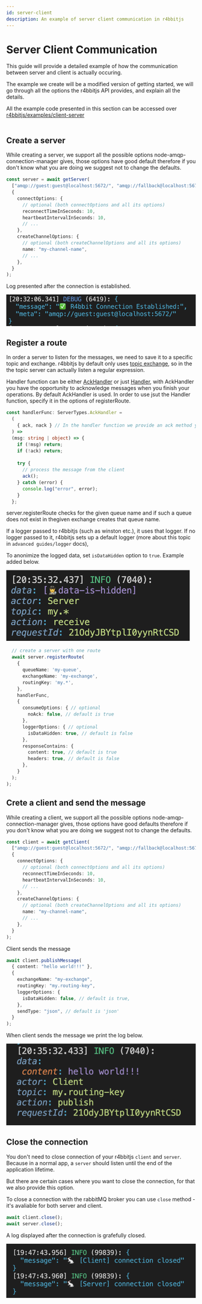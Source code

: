 ```yaml
---
id: server-client
description: An example of server client communication in r4bbitjs
---
```


# Server Client Communication

This guide will provide a detailed example of how the communication between server and client is actually occuring.

The example we create will be a modified version of getting started, we will go through all the options the r4bbitjs API provides, and explain all the details.

<div class="alert alert--primary" role="alert">
  All the example code presented in this section can be accessed over <a href="https://github.com/r4bbitjs/r4bbitjs/blob/dev/examples/client-server/index.ts">r4bbitjs/examples/client-server</a>
</div>
<br />

## Create a server

While creating a server, we support all the possible options node-amqp-connection-manager gives, those options have good default therefore if you don't know what you are doing we suggest not to change the defaults.

```ts
const server = await getServer(
  ["amqp://guest:guest@localhost:5672/", "amqp://fallback@localhost:5672/"],
  {
    connectOptions: {
      // optional (both connectOptions and all its options)
      reconnectTimeInSeconds: 10,
      heartbeatIntervalInSeconds: 10,
      // ...
    },
    createChannelOptions: {
      // optional (both createChannelOptions and all its options)
      name: "my-channel-name",
      // ...
    },
  }
);
```

Log presented after the connection is established.

![An example that displays log of establishing the connection](./assets/server-client/connection-established-log.png)

## Register a route

In order a server to listen for the messages, we need to save it to a specific topic and exchange.
r4bbitjs by default only uses [topic exchange](https://www.cloudamqp.com/blog/rabbitmq-topic-exchange-explained.html#:~:text=Topic%20exchange%20is%20a%20built,to%20one%20or%20more%20queues.), so in the the topic server can actually listen a regular expression.

Handler function can be either [AckHandler](/docs/api-reference/server#ackhandler) or just [Handler](/docs/api-reference/server#handler), with AckHandler you have the opportunity to acknowledge messages when you finish your operations. By default AckHandler is used. In order to use jsut the Handler function, specify it in the options of registerRoute.

```ts
const handlerFunc: ServerTypes.AckHandler =
  (
    { ack, nack } // In the handler function we provide an ack method you can use to acknowledge the message.
  ) =>
  (msg: string | object) => {
    if (!msg) return;
    if (!ack) return;

    try {
      // process the message from the client
      ack();
    } catch (error) {
      console.log("error", error);
    }
  };
```

server.registerRoute checks for the given queue name and if such a queue does not exist in thegiven exchange creates that queue name.

If a logger passed to r4bbitjs (such as winston etc.), it uses that logger.
If no logger passed to it, r4bbitjs sets up a default logger (more about this topic in `advanced guides/logger` docs),

To anonimize the logged data, set `isDataHidden` option to `true`. Example added below.

![An example that displays anoymous logs](./assets/server-client/anonymous-log.png)

```ts
  // create a server with one route
  await server.registerRoute(
    {
      queueName: 'my-queue',
      exchangeName: 'my-exchange',
      routingKey: 'my.*',
    },
    handlerFunc,
    {
      consumeOptions: { // optional
        noAck: false, // default is true
      },
      loggerOptions: { // optional
        isDataHidden: true, // default is false
      },
      responseContains: {
        content: true, // default is true
        headers: true, // default is false
      },
    }
  );
);
```

## Crete a client and send the message

While creating a client, we support all the possible options node-amqp-connection-manager gives, those options have good defaults therefore if you don't know what you are doing we suggest not to change the defaults.

```ts
const client = await getClient(
  ["amqp://guest:guest@localhost:5672/", "amqp://fallback@localhost:5672/"],
  {
    connectOptions: {
      // optional (both connectOptions and all its options)
      reconnectTimeInSeconds: 10,
      heartbeatIntervalInSeconds: 10,
      // ...
    },
    createChannelOptions: {
      // optional (both createChannelOptions and all its options)
      name: "my-channel-name",
      // ...
    },
  }
);
```

Client sends the message

```ts
await client.publishMessage(
  { content: "hello world!!!" },
  {
    exchangeName: "my-exchange",
    routingKey: "my.routing-key",
    loggerOptions: {
      isDataHidden: false, // default is true,
    },
    sendType: "json", // default is 'json'
  }
);
```

When client sends the message we print the log below.

![An example that displays log of publishing a message](./assets/server-client/publish-log.png)

## Close the connection

You don't need to close connection of your r4bbitjs `client` and `server`. Because in a normal app, a `server` should listen until the end of the application lifetime.

But there are certain cases where you want to close the connection, for that we also provide this option.

To close a connection with the rabbitMQ broker you can use `close` method - it's avaliable for both server and client.

```ts
await client.close();
await server.close();
```

A log displayed after the connection is grafefully closed.

![An example that displays log of closing the connection](./assets/server-client/connection-closed-log.png)

